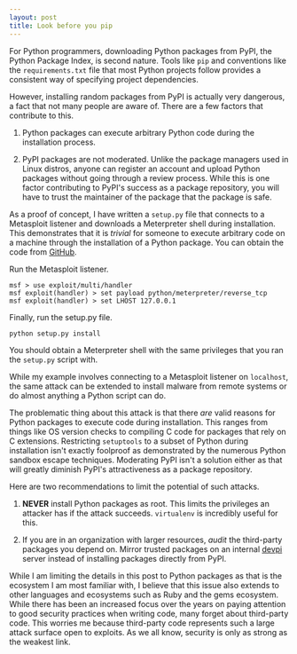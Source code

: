 ```yaml
---
layout: post
title: Look before you pip
---
```


For Python programmers, downloading Python packages from PyPI, the Python
Package Index, is second nature. Tools like `pip` and conventions like the
`requirements.txt` file that most Python projects follow provides a consistent
way of specifying project dependencies.

However, installing random packages from PyPI is actually very dangerous,
a fact that not many people are aware of. There are a few factors that
contribute to this.

1. Python packages can execute arbitrary Python code during the installation
process.

2. PyPI packages are not moderated. Unlike the package managers used in Linux
distros, anyone can register an account and upload Python packages without
going through a review process. While this is one factor contributing to
PyPI's success as a package repository, you will have to trust the maintainer
of the package that the package is safe.

As a proof of concept, I have written a `setup.py` file that connects to a
Metasploit listener and downloads a Meterpreter shell during installation.
This demonstrates that it is *trivial* for someone to execute arbitrary code
on a machine through the installation of a Python package. You can obtain the
code from [GitHub](https://github.com/Ayrx/malicious-python-package).

Run the Metasploit listener.

```
msf > use exploit/multi/handler
msf exploit(handler) > set payload python/meterpreter/reverse_tcp
msf exploit(handler) > set LHOST 127.0.0.1
```

Finally, run the setup.py file.

```
python setup.py install
```

You should obtain a Meterpreter shell with the same privileges that you ran
the `setup.py` script with.

While my example involves connecting to a Metasploit listener on `localhost`,
the same attack can be extended to install malware from remote systems or do
almost anything a Python script can do.

The problematic thing about this attack is that there *are* valid reasons for
Python packages to execute code during installation. This ranges from things
like OS version checks to compiling C code for packages that rely on C
extensions. Restricting `setuptools` to a subset of Python during installation
isn't exactly foolproof as demonstrated by the numerous Python sandbox escape
techniques. Moderating PyPI isn't a solution either as that will greatly
diminish PyPI's attractiveness as a package repository.

Here are two recommendations to limit the potential of such attacks.

1. **NEVER** install Python packages as root. This limits the privileges an
attacker has if the attack succeeds. `virtualenv` is incredibly useful for
this.

2. If you are in an organization with larger resources, *audit* the
third-party packages you depend on. Mirror trusted packages on an internal
[devpi](http://doc.devpi.net/latest/) server instead of installing packages
directly from PyPI.

While I am limiting the details in this post to Python packages as that is the
ecosystem I am most familiar with, I believe that this issue also extends to
other languages and ecosystems such as Ruby and the gems ecosystem. While there
has been an increased focus over the years on paying attention to good security
practices when writing code, many forget about third-party code. This worries
me because third-party code represents such a large attack surface open to
exploits. As we all know, security is only as strong as the weakest link.
